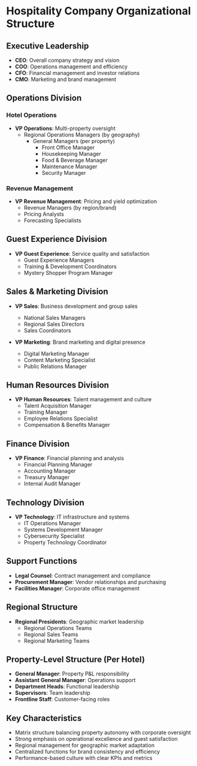 # Hospitality Company Organizational Structure

## Executive Leadership
- **CEO**: Overall company strategy and vision
- **COO**: Operations management and efficiency
- **CFO**: Financial management and investor relations
- **CMO**: Marketing and brand management

## Operations Division
### Hotel Operations
- **VP Operations**: Multi-property oversight
  - Regional Operations Managers (by geography)
    - General Managers (per property)
      - Front Office Manager
      - Housekeeping Manager
      - Food & Beverage Manager
      - Maintenance Manager
      - Security Manager

### Revenue Management
- **VP Revenue Management**: Pricing and yield optimization
  - Revenue Managers (by region/brand)
  - Pricing Analysts
  - Forecasting Specialists

## Guest Experience Division
- **VP Guest Experience**: Service quality and satisfaction
  - Guest Experience Managers
  - Training & Development Coordinators
  - Mystery Shopper Program Manager

## Sales & Marketing Division
- **VP Sales**: Business development and group sales
  - National Sales Managers
  - Regional Sales Directors
  - Sales Coordinators

- **VP Marketing**: Brand marketing and digital presence
  - Digital Marketing Manager
  - Content Marketing Specialist
  - Public Relations Manager

## Human Resources Division
- **VP Human Resources**: Talent management and culture
  - Talent Acquisition Manager
  - Training Manager
  - Employee Relations Specialist
  - Compensation & Benefits Manager

## Finance Division
- **VP Finance**: Financial planning and analysis
  - Financial Planning Manager
  - Accounting Manager
  - Treasury Manager
  - Internal Audit Manager

## Technology Division
- **VP Technology**: IT infrastructure and systems
  - IT Operations Manager
  - Systems Development Manager
  - Cybersecurity Specialist
  - Property Technology Coordinator

## Support Functions
- **Legal Counsel**: Contract management and compliance
- **Procurement Manager**: Vendor relationships and purchasing
- **Facilities Manager**: Corporate office management

## Regional Structure
- **Regional Presidents**: Geographic market leadership
  - Regional Operations Teams
  - Regional Sales Teams
  - Regional Marketing Teams

## Property-Level Structure (Per Hotel)
- **General Manager**: Property P&L responsibility
- **Assistant General Manager**: Operations support
- **Department Heads**: Functional leadership
- **Supervisors**: Team leadership
- **Frontline Staff**: Customer-facing roles

## Key Characteristics
- Matrix structure balancing property autonomy with corporate oversight
- Strong emphasis on operational excellence and guest satisfaction
- Regional management for geographic market adaptation
- Centralized functions for brand consistency and efficiency
- Performance-based culture with clear KPIs and metrics